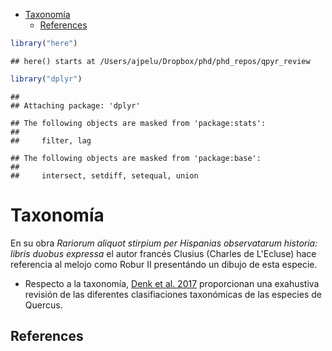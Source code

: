 -   [Taxonomía](#taxonomia)
    -   [References](#references)

``` r
library("here")
```

    ## here() starts at /Users/ajpelu/Dropbox/phd/phd_repos/qpyr_review

``` r
library("dplyr")
```

    ## 
    ## Attaching package: 'dplyr'

    ## The following objects are masked from 'package:stats':
    ## 
    ##     filter, lag

    ## The following objects are masked from 'package:base':
    ## 
    ##     intersect, setdiff, setequal, union

Taxonomía
=========

En su obra *Rariorum aliquot stirpium per Hispanias observatarum historia: libris duobus expressa* el autor francés Clusius (Charles de L'Ecluse) hace referencia al melojo como Robur II presentándo un dibujo de esta especie.

-   Respecto a la taxonomía, [Denk et al. 2017](https://doi.org/10.6084/m9.figshare.5547622.v1) proporcionan una exahustiva revisión de las diferentes clasifiaciones taxonómicas de las especies de Quercus.

References
----------
